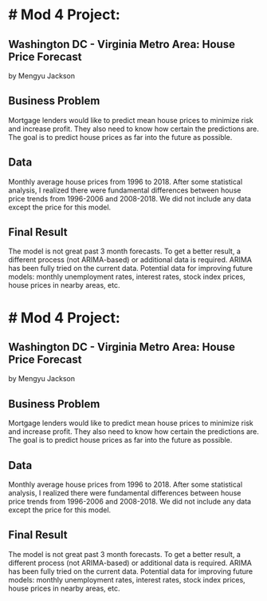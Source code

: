 # # Mod 4 Project:
## Washington DC - Virginia Metro Area: House Price Forecast

by Mengyu Jackson


## Business Problem
Mortgage lenders would like to predict mean house prices to minimize risk and increase profit. They also need to know how certain the predictions are. The goal is to predict house prices as far into the future as possible.


## Data 
Monthly average house prices from 1996 to 2018. After some statistical analysis, I realized there were fundamental differences between house price trends from 1996-2006 and 2008-2018. We did not include any data except the price for this model.


## Final Result
The model is not great past 3 month forecasts. To get a better result, a different process (not ARIMA-based) or additional data is required. ARIMA has been fully tried on the current data. Potential data for improving future models: monthly unemployment rates, interest rates, stock index prices, house prices in nearby areas, etc.
# # Mod 4 Project:
## Washington DC - Virginia Metro Area: House Price Forecast

by Mengyu Jackson


## Business Problem
Mortgage lenders would like to predict mean house prices to minimize risk and increase profit. They also need to know how certain the predictions are. The goal is to predict house prices as far into the future as possible.


## Data 
Monthly average house prices from 1996 to 2018. After some statistical analysis, I realized there were fundamental differences between house price trends from 1996-2006 and 2008-2018. We did not include any data except the price for this model.


## Final Result
The model is not great past 3 month forecasts. To get a better result, a different process (not ARIMA-based) or additional data is required. ARIMA has been fully tried on the current data. Potential data for improving future models: monthly unemployment rates, interest rates, stock index prices, house prices in nearby areas, etc.
